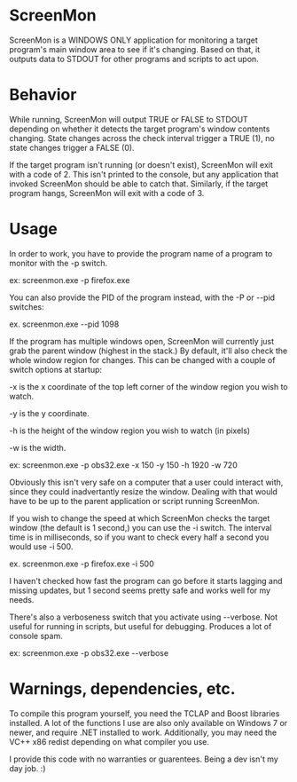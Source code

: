 # ScreenMon
ScreenMon is a WINDOWS ONLY application for monitoring a target program's main window area to see if it's changing. Based on that, it outputs data to STDOUT for other programs and scripts to act upon.

# Behavior
While running, ScreenMon will output TRUE or FALSE to STDOUT depending on whether it detects the target program's window contents changing. State changes across the check interval trigger a TRUE (1), no state changes trigger a FALSE (0).

If the target program isn't running (or doesn't exist), ScreenMon will exit with a code of 2. This isn't printed to the console, but any application that invoked ScreenMon should be able to catch that. Similarly, if the target program hangs, ScreenMon will exit with a code of 3.

# Usage
In order to work, you have to provide the program name of a program to monitor with the -p switch.

ex: screenmon.exe -p firefox.exe

You can also provide the PID of the program instead, with the -P or --pid switches:

ex. screenmon.exe --pid 1098

If the program has multiple windows open, ScreenMon will currently just grab the parent window (highest in the stack.) By default, it'll also check the whole window region for changes. This can be changed with a couple of switch options at startup:

-x is the x coordinate of the top left corner of the window region you wish to watch.

-y is the y coordinate.

-h is the height of the window region you wish to watch (in pixels)

-w is the width.

ex: screenmon.exe -p obs32.exe -x 150 -y 150 -h 1920 -w 720

Obviously this isn't very safe on a computer that a user could interact with, since they could inadvertantly resize the window. Dealing with that would have to be up to the parent application or script running ScreenMon.


If you wish to change the speed at which ScreenMon checks the target window (the default is 1 second,) you can use the -i switch. The interval time is in milliseconds, so if you want to check every half a second you would use -i 500.

ex. screenmon.exe -p firefox.exe -i 500

I haven't checked how fast the program can go before it starts lagging and missing updates, but 1 second seems pretty safe and works well for my needs.


There's also a verboseness switch that you activate using --verbose. Not useful for running in scripts, but useful for debugging. Produces a lot of console spam.

ex: screenmon.exe -p obs32.exe --verbose

# Warnings, dependencies, etc.
To compile this program yourself, you need the TCLAP and Boost libraries installed. A lot of the functions I use are also only available on Windows 7 or newer, and require .NET installed to work. Additionally, you may need the VC++ x86 redist depending on what compiler you use.

I provide this code with no warranties or guarentees. Being a dev isn't my day job. :)
